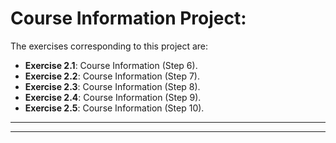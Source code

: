# Course Information Project:

The exercises corresponding to this project are:

- **Exercise 2.1**: Course Information (Step 6).
- **Exercise 2.2**: Course Information (Step 7).
- **Exercise 2.3**: Course Information (Step 8).
- **Exercise 2.4**: Course Information (Step 9).
- **Exercise 2.5**: Course Information (Step 10).

---
---